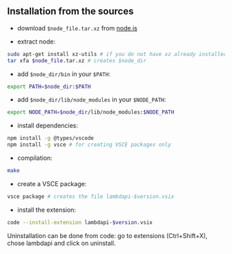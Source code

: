 Installation from the sources
-----------------------------

- download `$node_file.tar.xz` from [node.js](https://nodejs.org/)

- extract node:

```bash
sudo apt-get install xz-utils # if you do not have xz already installed
tar xfa $node_file.tar.xz # creates $node_dir
```

- add `$node_dir/bin` in your `$PATH`:

```bash
export PATH=$node_dir:$PATH
```

- add `$node_dir/lib/node_modules` in your `$NODE_PATH`:

```bash
export NODE_PATH=$node_dir/lib/node_modules:$NODE_PATH
```

- install dependencies:

```bash
npm install -g @types/vscode
npm install -g vsce # for creating VSCE packages only
```

- compilation:

```bash
make
```

- create a VSCE package:

```bash
vsce package # creates the file lambdapi-$version.vsix
```

- install the extension:

```bash
code --install-extension lambdapi-$version.vsix
```

Uninstallation can be done from code: go to extensions (Ctrl+Shift+X),
chose lambdapi and click on uninstall.
